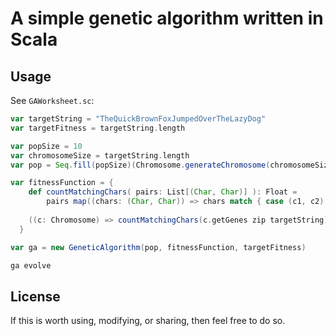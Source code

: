 # A simple genetic algorithm written in Scala

## Usage

See `GAWorksheet.sc`:

```scala
var targetString = "TheQuickBrownFoxJumpedOverTheLazyDog"
var targetFitness = targetString.length

var popSize = 10
var chromosomeSize = targetString.length
var pop = Seq.fill(popSize)(Chromosome.generateChromosome(chromosomeSize)).toList

var fitnessFunction = {
  	def countMatchingChars( pairs: List[(Char, Char)] ): Float =
  		pairs map((chars: (Char, Char)) => chars match { case (c1, c2) => if (c1 == c2) 1 else 0 }) sum
  		 
    ((c: Chromosome) => countMatchingChars(c.getGenes zip targetString))
  }  

var ga = new GeneticAlgorithm(pop, fitnessFunction, targetFitness)

ga evolve
```

## License

If this is worth using, modifying, or sharing, then feel free to do so.